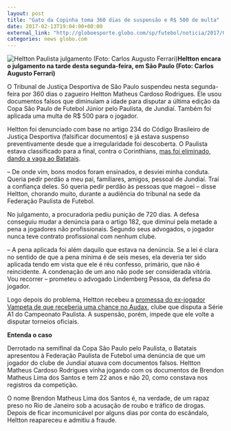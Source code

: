 ```yaml
---
layout: post
title: "Gato da Copinha toma 360 dias de suspensão e R$ 500 de multa"
date: 2017-02-13T19:04:00+00:00
external_link: "http://globoesporte.globo.com/sp/futebol/noticia/2017/02/gato-da-copinha-toma-360-dias-de-suspensao-e-r-500-de-multa.html"
categories: news globo.com
---
```

 ![Heltton Paulista julgamento (Foto: Carlos Augusto Ferrari)](http://s2.glbimg.com/G8n51RjPL979uyI5aI78wCIWyCY=/152x0:734x621/320x341/s.glbimg.com/es/ge/f/original/2017/02/13/whatsapp_image_2017-02-13_at_17.48.58.jpg "Heltton Paulista julgamento (Foto: Carlos Augusto Ferrari)")**Heltton encara o julgamento na tarde desta segunda-feira, em São Paulo (Foto: Carlos Augusto Ferrari)**

O Tribunal de Justiça Desportiva de São Paulo suspendeu nesta segunda-feira por 360 dias o zagueiro Heltton Matheus Cardoso Rodrigues. Ele usou documentos falsos que diminuíam a idade para disputar a última edição da Copa São Paulo de Futebol Júnior pelo Paulista, de Jundiaí. Também foi aplicada uma multa de R$ 500 para o jogador.

Heltton foi denunciado com base no artigo 234 do Código Brasileiro de Justiça Desportiva (falsificar documentos) e já estava suspenso preventivamente desde que a irregularidade foi descoberta. O Paulista estava classificado para a final, contra o Corinthians, [mas foi eliminado, dando a vaga ao Batatais](http://globoesporte.globo.com/sp/sorocaba/futebol/copa-SP-de-futebol-junior/noticia/2017/01/por-gato-fpf-elimina-paulista-da-copinha-batatais-vira-finalista.html).

– De onde vim, bons modos foram ensinados, e desviei minha conduta. Queria pedir perdão a meu pai, familiares, amigos, pessoal de Jundiaí. Traí a confiança deles. Só queria pedir perdão às pessoas que magoei – disse Heltton, chorando muito, durante a audiência do tribunal na sede da Federação Paulista de Futebol.

No julgamento, a procuradoria pediu punição de 720 dias. A defesa conseguiu mudar a denúncia para o artigo 182, que diminui pela metade a pena a jogadores não profissionais. Segundo seus advogados, o jogador nunca teve contrato profissional com nenhum clube.

– A pena aplicada foi além daquilo que estava na denúncia. Se a lei é clara no sentido de que a pena mínima é de seis meses, ela deveria ter sido aplicada tendo em vista que ele é réu confesso, primário, que não é reincidente. A condenação de um ano não pode ser considerada vitória. Vou recorrer – prometeu o advogado&nbsp;Lindemberg Pessoa, da defesa do jogador.

Logo depois do problema, Heltton recebeu a [promessa do ex-jogador Vampeta de que receberia uma chance no Audax](http://globoesporte.globo.com/sp/sorocaba/futebol/copa-SP-de-futebol-junior/noticia/2017/01/vampeta-quer-ajudar-gato-da-copa-sp-que-deve-se-apresentar-policia.html), clube que disputa a Série A1 do Campeonato Paulista. A suspensão, porém, impede que ele volte a disputar torneios oficiais. &nbsp;

**Entenda o caso**

Derrotado na semifinal da Copa São Paulo pelo Paulista, o Batatais apresentou à Federação Paulista de Futebol uma denúncia de que um jogador do clube de Jundiaí atuava com documentos falsos. Heltton Matheus Cardoso Rodrigues vinha jogando com os documentos de Brendon Matheus Lima dos Santos e tem 22 anos e não 20, como constava nos registros da competição.

O nome Brendon Matheus Lima dos Santos é, na verdade, de um rapaz preso no Rio de Janeiro sob a acusação de roubo e tráfico de drogas. Depois de ficar incomunicável por alguns dias por conta do escândalo, Heltton reapareceu e admitiu a fraude.&nbsp;

